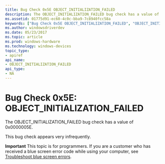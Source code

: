 ```yaml
---
title: Bug Check 0x5E OBJECT_INITIALIZATION_FAILED
description: The OBJECT_INITIALIZATION_FAILED bug check has a value of 0x0000005E.This bug check appears very infrequently.
ms.assetid: 01775d91-ec60-4c0c-bba9-7c8940fcc58a
keywords: ["Bug Check 0x5E OBJECT_INITIALIZATION_FAILED", "OBJECT_INITIALIZATION_FAILED"]
ms.author: windowsdriverdev
ms.date: 05/23/2017
ms.topic: article
ms.prod: windows-hardware
ms.technology: windows-devices
topic_type:
- apiref
api_name:
- OBJECT_INITIALIZATION_FAILED
api_type:
- NA
---
```


# Bug Check 0x5E: OBJECT\_INITIALIZATION\_FAILED


The OBJECT\_INITIALIZATION\_FAILED bug check has a value of 0x0000005E.

This bug check appears very infrequently.

**Important** This topic is for programmers. If you are a customer who has received a blue screen error code while using your computer, see [Troubleshoot blue screen errors](http://windows.microsoft.com/windows-10/troubleshoot-blue-screen-errors).

 

 




